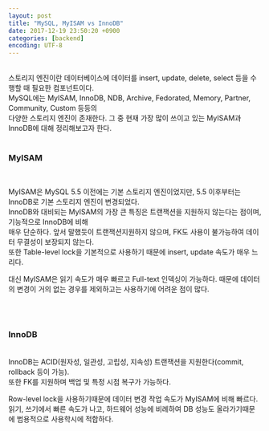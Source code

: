 ```yaml
---
layout: post
title: "MySQL, MyISAM vs InnoDB"
date: 2017-12-19 23:50:20 +0900
categories: [backend]
encoding: UTF-8
---
```


<br/>
스토리지 엔진이란 데이터베이스에 데이터를 insert, update, delete, select 등을 수행할 때 필요한 컴포넌트이다. <br/>
MySQL에는 MyISAM, InnoDB, NDB, Archive, Fedorated, Memory, Partner, Community, Custom 등등의 <br/>
다양한 스토리지 엔진이 존재한다. 그 중 현재 가장 많이 쓰이고 있는 MyISAM과 InnoDB에 대해 정리해보고자 한다.<br/>
<br/>



### MyISAM

<br/>

MyISAM은 MySQL 5.5 이전에는 기본 스토리지 엔진이었지만, 5.5 이후부터는 InnoDB로 기본 스토리지 엔진이 변경되었다. <br/>
InnoDB와 대비되는 MyISAM의 가장 큰 특징은 트랜잭션을 지원하지 않는다는 점이며, 기능적으로 InnoDB에 비해 <br/>
매우 단순하다. 앞서 말했듯이 트랜잭션지원하지 않으며, FK도 사용이 불가능하여 데이터 무결성이 보장되지 않는다. <br/>
또한 Table-level lock을 기본적으로 사용하기 때문에 insert, update 속도가 매우 느리다. <br/>


대신 MyISAM은 읽기 속도가 매우 빠르고 Full-text 인덱싱이 가능하다. 때문에 데이터의 변경이 거의 없는 경우를 제외하고는 사용하기에 어려운 점이 많다.



<br/>
<br/>

### InnoDB

<br/>
InnoDB는 ACID(원자성, 일관성, 고립성, 지속성) 트랜잭션을 지원한다(commit, rollback 등이 가능). <br/>
 또한 FK를 지원하며 백업 및 특정 시점 복구가 가능하다. <br/>

Row-level lock을 사용하기때문에 데이터 변경 작업 속도가 MyISAM에 비해 빠르다. <br/>
읽기, 쓰기에서 빠른 속도가 나고, 하드웨어 성능에 비례하여 DB 성능도 올라가기때문에 범용적으로 사용학시에 적합하다.

<br/>
<br/>